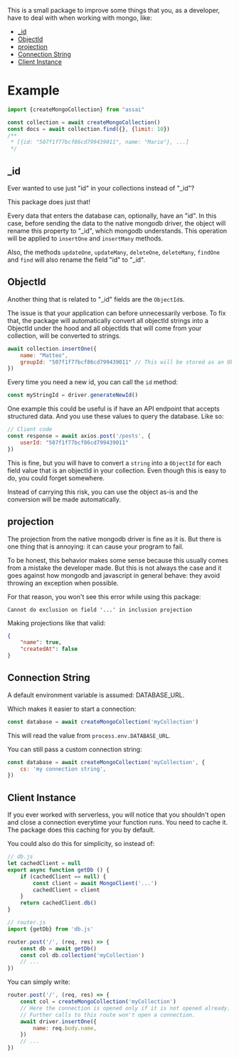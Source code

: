 This is a small package to improve some things that you, as a developer, have to deal with when working with mongo, like:

- [_id](##_id)
- [ObjectId](##ObjectId)
- [projection](##projection)
- [Connection String](##connection-string)
- [Client Instance](##client-instance)

# Example

```js
import {createMongoCollection} from "assai"

const collection = await createMongoCollection()
const docs = await collection.find({}, {limit: 10})
/**
 * [{id: "507f1f77bcf86cd799439011", name: "Mario"}, ...]
 */
```

## _id

Ever wanted to use just "id" in your collections instead of "_id"?

This package does just that!

Every data that enters the database can, optionally, have an "id". In this case, before sending the data to the native mongodb driver, the object will rename this property to "_id", which mongodb understands. This operation will be applied to `insertOne` and `insertMany` methods.

Also, the methods `updateOne`, `updateMany`, `deleteOne`, `deleteMany`, `findOne` and `find` will also rename the field "id" to "_id".

## ObjectId

Another thing that is related to "_id" fields are the `ObjectId`s.

The issue is that your application can before unnecessarily verbose. To fix that, the package will automatically convert all objectId strings into a ObjectId under the hood and all objectIds that will come from your collection, will be converted to strings.

```js
await collection.insertOne({
    name: "Matteo",
    groupId: "507f1f77bcf86cd799439011" // This will be stored as an ObjectId
})
```

Every time you need a new id, you can call the `id` method:

```js
const myStringId = driver.generateNewId()
```

One example this could be useful is if have an API endpoint that accepts structured data. And you use these values to query the database. Like so:

```js
// Client code
const response = await axios.post('/posts', {
    userId: "507f1f77bcf86cd799439011"
})
```

This is fine, but you will have to convert a `string` into a `ObjectId` for each field value that is an objectId in your collection. Even though this is easy to do, you could forget somewhere.

Instead of carrying this risk, you can use the object as-is and the conversion will be made automatically.

## projection

The projection from the native mongodb driver is fine as it is. But there is one thing that is annoying: it can cause your program to fail.

To be honest, this behavior makes some sense because this usually comes from a mistake the developer made. But this is not always the case and it goes against how mongodb and javascript in general behave: they avoid throwing an exception when possible.

For that reason, you won't see this error while using this package:
```
Cannot do exclusion on field '...' in inclusion projection
```

Making projections like that valid:
```json
{
    "name": true,
    "createdAt": false
}
```

## Connection String

A default environment variable is assumed: DATABASE_URL.

Which makes it easier to start a connection:
```js
const database = await createMongoCollection('myCollection')
```
This will read the value from `process.env.DATABASE_URL`.

You can still pass a custom connection string:
```js
const database = await createMongoCollection('myCollection', {
    cs: 'my connection string',
})
```

## Client Instance

If you ever worked with serverless, you will notice that you shouldn't open and close a connection everytime your function runs. You need to cache it. The package does this caching for you by default.

You could also do this for simplicity, so instead of:
```js
// db.js
let cachedClient = null
export async function getDb () {
    if (cachedClient == null) {
        const client = await MongoClient('...')
        cachedClient = client
    }
    return cachedClient.db()
}

// router.js
import {getDb} from 'db.js'

router.post('/', (req, res) => {
    const db = await getDb()
    const col db.collection('myCollection')
    // ...
})
```

You can simply write:
```js
router.post('/', (req, res) => {
    const col = createMongoCollection('myCollection')
    // Here the connection is opened only if it is not opened already.
    // Further calls to this route won't open a connection.
    await driver.insertOne({
        name: req.body.name,
    })
    // ...
})
```